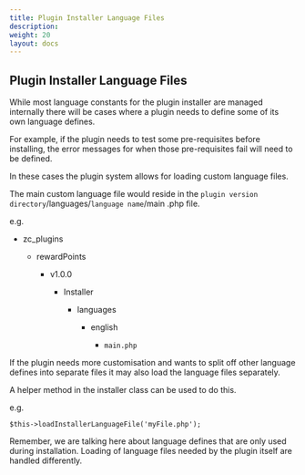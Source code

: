 ```yaml
---
title: Plugin Installer Language Files
description:  
weight: 20
layout: docs
---
```


## Plugin Installer Language Files

While most language constants for the plugin installer are managed internally there will be cases where a plugin
needs to define some of its own language defines.

For example, if the plugin needs to test some pre-requisites before installing, the error messages for when those
pre-requisites fail will need to be defined.

In these cases the plugin system allows for loading custom language files.

The main custom language file would reside in the `plugin version directory`/languages/`language name`/main
.php file.

e.g.

- zc_plugins

  - rewardPoints

    - v1.0.0

      - Installer

        - languages

          - english

            - `main.php`


If the plugin needs more customisation and wants to split off other language defines into separate files it may
also load the language files separately.

A helper method in the installer class can be used to do this.

e.g.

    $this->loadInstallerLanguageFile('myFile.php');

Remember, we are talking here about language defines that are only used during installation. Loading
of language files needed by the plugin itself are handled differently.


